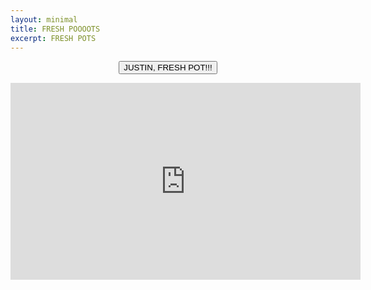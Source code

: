 ```yaml
---
layout: minimal
title: FRESH POOOOTS
excerpt: FRESH POTS
---
```


<audio id="fp1" src="{{ site.url }}/assets/sounds/freshpots1.ogg" preload="auto"></audio>
<audio id="fp2" src="{{ site.url }}/assets/sounds/freshpots2.ogg" preload="auto"></audio>
<audio id="fp3" src="{{ site.url }}/assets/sounds/freshpots3.ogg" preload="auto"></audio>
<audio id="fp4" src="{{ site.url }}/assets/sounds/freshpots4.ogg" preload="auto"></audio>
<audio id="fp5" src="{{ site.url }}/assets/sounds/freshpots5.ogg" preload="auto"></audio>
<audio id="fp6" src="{{ site.url }}/assets/sounds/freshpots6.ogg" preload="auto"></audio>
<audio id="fp7" src="{{ site.url }}/assets/sounds/freshpots7.ogg" preload="auto"></audio>
<p style="text-align: center;"><button class="btn" onclick="play_random_sound();">JUSTIN, FRESH POT!!!</button></p>

<iframe width="560" height="315" src="http://www.youtube.com/embed/fhdCslFcKFU" frameborder="0"> </iframe>

<script>
  function play_random_sound()
  {
    var textArray = [
          'fp1',
          'fp2',
          'fp3',
          'fp4',
          'fp5',
          'fp6',
          'fp7'
          ]

    var randomElement = Math.floor(Math.random()*textArray.length)
    document.getElementById(textArray[randomElement]).play();
  }
</script>